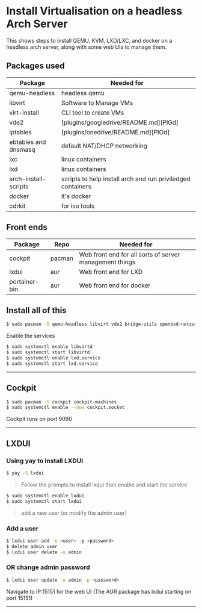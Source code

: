 # Install Virtualisation on a headless Arch Server

This shows steps to install QEMU, KVM, LXD/LXC, and docker on a headless arch server, along with some web UIs to manage them.

## Packages used
| Package | Needed for |
| ------ | ------ |
| qemu-headless | headless qemu|
| libvirt | Software to Manage VMs |
| virt-install | CLI tool to create VMs |
| vde2 | [plugins/googledrive/README.md][PlGd] |
| iptables | [plugins/onedrive/README.md][PlOd] |
| ebtables and dnsmasq | default NAT/DHCP networking |
| lxc | linux containers |
| lxd | linux containers |
| arch-install-scripts | scripts to help install arch and run priviledged containers |
| docker| it's docker |
| cdrkit | for iso tools|

## Front ends
| Package | Repo | Needed for |
| ------ | ------ |------ |
| cockpit | pacman | Web front end for all sorts of server management things |
| lxdui | aur | Web front end for LXD |
| portainer-bin | aur | Web front end for docker |

## Install all of this 
```sh
$ sudo pacman -S qemu-headless libvirt vde2 bridge-utils openbsd-netcat ebtables iptables dnsmasq lxc arch-install-scripts lxd docker virt-install cdrkit
```
Enable the services
```sh
$ sudo systemctl enable libvirtd
$ sudo systemctl start libvirtd
$ sudo systemctl enable lxd.service
$ sudo systemctl start lxd.service
```

---
## Cockpit
```sh
$ sudo pacman -S cockpit cockpit-machines
$ sudo systemctl enable --now cockpit.socket
```
Cockpit runs on port 9090
    
    
---
## LXDUI
### Using yay to install LXDUI
```sh
$ yay -S lxdui
```
> Follow the prompts to install lxdui
> then enable and start the service
```sh
$ sudo systemctl enable lxdui
$ sudo systemctl start lxdui
```
> add a new user (or modify the admin user)

### Add a user
```sh
$ lxdui user add -u <user> -p <password>
$ delete admin user
$ lxdui user delete -u admin
```

### OR change admin password
```sh
$ lxdui user update -u admin -p <password>
```

Navigate to IP:15151 for the web UI (The AUR package has lxdui starting on port 15151)

---

